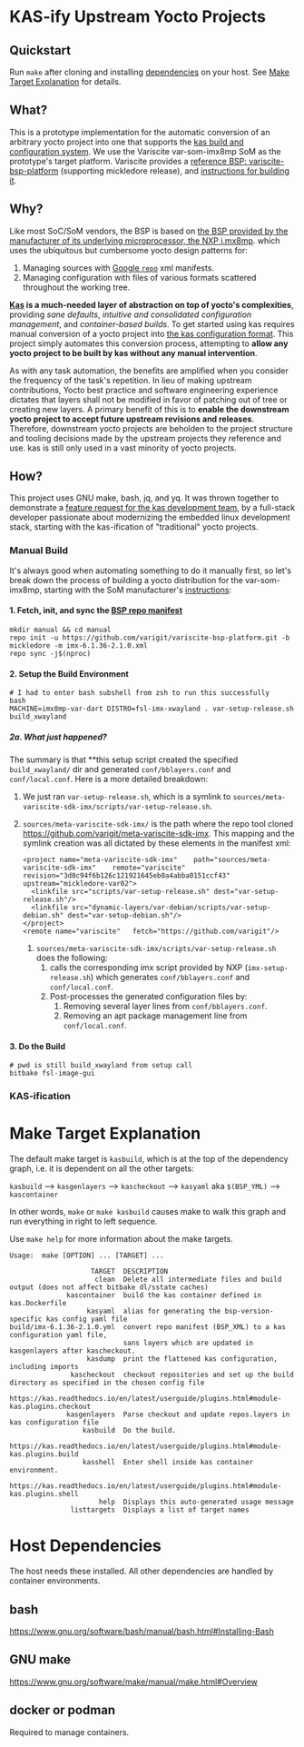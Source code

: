 # KAS-ify Upstream Yocto Projects

## Quickstart

Run `make` after cloning and installing [dependencies](#Dependencies) on your host. See [Make Target Explanation](#make-target-explanation) for details.

## What?
This is a prototype implementation for the automatic conversion of an arbitrary yocto project into one that supports the [kas build and configuration system](https://github.com/siemens/kas). We use the Variscite var-som-imx8mp SoM as the prototype's target platform. Variscite provides a [reference BSP: variscite-bsp-platform](https://github.com/varigit/variscite-bsp-platform/tree/mickledore) (supporting mickledore release), and [instructions for building it](https://variwiki.com/index.php?title=Yocto_Build_Release&release=mx8mp-yocto-mickledore-6.1.36_2.1.0-v1.3#Download_Yocto_Mickledore_based_on_NXP_BSP_L6.1.36_2.1.0).

## Why?

Like most SoC/SoM vendors, the BSP is based on [the BSP provided by the manufacturer of its underlying microprocessor, the NXP i.mx8mp](https://github.com/nxp-imx/meta-imx). which uses the ubiquitous but cumbersome yocto design patterns for:

1. Managing sources with [Google `repo`](https://gerrit.googlesource.com/git-repo/) xml manifests.
2. Managing configuration with files of various formats scattered throughout the working tree.

**[Kas](https://github.com/siemens/kas) is a much-needed layer of abstraction on top of yocto's complexities**, providing _sane defaults_, _intuitive and consolidated configuration management_, and _container-based builds_. To get started using kas requires manual conversion of a yocto project into [the kas configuration format](https://kas.readthedocs.io/en/latest/userguide/project-configuration.html#). This project simply automates this conversion process, attempting to **allow any yocto project to be built by kas without any manual intervention**.

As with any task automation, the benefits are amplified when you consider the frequency of the task's repetition. In lieu of making upstream contributions, Yocto best practice and software engineering experience dictates that layers shall not be modified in favor of patching out of tree or creating new layers. A primary benefit of this is to **enable the downstream yocto project to accept future upstream revisions and releases**. Therefore, downstream yocto projects are beholden to the project structure and tooling decisions made by the upstream projects they reference and use. kas is still only used in a vast minority of yocto projects.

## How?

This project uses GNU make, bash, jq, and yq. It was thrown together to demonstrate a [feature request for the kas development team](https://groups.google.com/g/kas-devel/c/Dk2AKNx0PQA), by a full-stack developer passionate about modernizing the embedded linux development stack, starting with the kas-ification of "traditional" yocto projects.

### Manual Build

It's always good when automating something to do it manually first, so let's break down the process of building a yocto distribution for the var-som-imx8mp, starting with the SoM manufacturer's [instructions](https://variwiki.com/index.php?title=Yocto_Build_Release&release=mx8mp-yocto-mickledore-6.1.36_2.1.0-v1.3#Download_Yocto_Mickledore_based_on_NXP_BSP_L6.1.36_2.1.0):

#### 1. Fetch, init, and sync the [BSP repo manifest](https://github.com/varigit/variscite-bsp-platform/blob/mickledore/imx-6.1.36-2.1.0.xml) 

```
mkdir manual && cd manual
repo init -u https://github.com/varigit/variscite-bsp-platform.git -b mickledore -m imx-6.1.36-2.1.0.xml
repo sync -j$(nproc)
```

#### 2. Setup the Build Environment

```
# I had to enter bash subshell from zsh to run this successfully
bash 
MACHINE=imx8mp-var-dart DISTRO=fsl-imx-xwayland . var-setup-release.sh build_xwayland
```

##### 2a. What just happened?

The summary is that **this setup script created the specified `build_xwayland/` dir and generated `conf/bblayers.conf` and `conf/local.conf`. Here is a more detailed breakdown:

1. We just ran `var-setup-release.sh`, which is a symlink to `sources/meta-variscite-sdk-imx/scripts/var-setup-release.sh`. 
1. `sources/meta-variscite-sdk-imx/` is the path where the repo tool cloned https://github.com/varigit/meta-variscite-sdk-imx. This mapping and the symlink creation was all dictated by these elements in the manifest xml:
    ```
    <project name="meta-variscite-sdk-imx"    path="sources/meta-variscite-sdk-imx"    remote="variscite"   revision="3d0c94f6b126c121921645eb0a4abba0151ccf43" upstream="mickledore-var02">
      <linkfile src="scripts/var-setup-release.sh" dest="var-setup-release.sh"/>
      <linkfile src="dynamic-layers/var-debian/scripts/var-setup-debian.sh" dest="var-setup-debian.sh"/>
    </project>
    <remote name="variscite"   fetch="https://github.com/varigit"/>
    ```

    1. `sources/meta-variscite-sdk-imx/scripts/var-setup-release.sh` does the following:
        1. calls the corresponding imx script provided by NXP (`imx-setup-release.sh`) which generates `conf/bblayers.conf` and `conf/local.conf`.
        1. Post-processes the generated configuration files by:
            1. Removing several layer lines from `conf/bblayers.conf`.
            1. Removing an apt package management line from `conf/local.conf`.

#### 3. Do the Build

```
# pwd is still build_xwayland from setup call
bitbake fsl-image-gui
```

### KAS-ification


# Make Target Explanation

The default make target is `kasbuild`, which is at the top of the dependency graph, i.e. it is dependent on all the other targets:

`kasbuild` --> `kasgenlayers` --> `kascheckout` --> `kasyaml` aka `$(BSP_YML)` --> `kascontainer`

In other words, `make` or `make kasbuild` causes make to walk this graph and run everything in right to left sequence.

Use `make help` for more information about the make targets.

```
Usage:  make [OPTION] ... [TARGET] ...

                    TARGET  DESCRIPTION
                     clean  Delete all intermediate files and build output (does not affect bitbake dl/sstate caches)
              kascontainer  build the kas container defined in kas.Dockerfile
                   kasyaml  alias for generating the bsp-version-specific kas config yaml file
build/imx-6.1.36-2.1.0.yml  convert repo manifest (BSP_XML) to a kas configuration yaml file,
                            sans layers which are updated in kasgenlayers after kascheckout.
                   kasdump  print the flattened kas configuration, including imports
               kascheckout  checkout repositories and set up the build directory as specified in the chosen config file
                            https://kas.readthedocs.io/en/latest/userguide/plugins.html#module-kas.plugins.checkout
              kasgenlayers  Parse checkout and update repos.layers in kas configuration file
                  kasbuild  Do the build.
                            https://kas.readthedocs.io/en/latest/userguide/plugins.html#module-kas.plugins.build
                  kasshell  Enter shell inside kas container environment.
                            https://kas.readthedocs.io/en/latest/userguide/plugins.html#module-kas.plugins.shell
                      help  Displays this auto-generated usage message
               listtargets  Displays a list of target names
```


# Host Dependencies

The host needs these installed. All other dependencies are handled by container environments.

## bash
https://www.gnu.org/software/bash/manual/bash.html#Installing-Bash

## GNU make
https://www.gnu.org/software/make/manual/make.html#Overview

## docker or podman
Required to manage containers.

